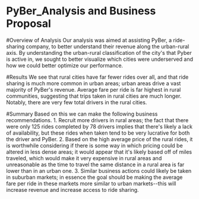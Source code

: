 # PyBer_Analysis and Business Proposal

#Overview of Analysis
Our analysis was  aimed at assisting PyBer, a ride-sharing company, to better understand their revenue along the urban-rural axis. By understanding the urban-rural classification of the city's that Pyber is active in, we sought to better visualize which cities were underserved and how we could better optimize our performance. 

#Results
We see that rural cities have far fewer rides over all, and that ride sharing is much more common in urban areas; urban areas drive a vast majority of PyBer's revenue. Average fare per ride is far highest in rural communities, suggesting that trips taken in rural cities are much longer. Notably, there are very few total drivers in the rural cities. 

#Summary
Based on this we can make the following business recommendations. 1. Recruit more drivers in rural areas; the fact that there were only 125 rides completed by 78 drivers implies that there's likely a lack of availability, but these rides when taken tend to be very lucrative for both the driver and PyBer. 2. Based on the high average price of the rural rides, it is worthwhile considering if there is some way in which pricing could be altered in less dense areas; it would appear that it's likely based off of miles traveled, which would make it very expensive in rural areas and unreasonable as the time to travel the same distance in a rural area is far lower than in an urban one. 3. Similar business actions could likely be taken in suburban markets; in essence the goal should be making the average fare per ride in these markets more similar to urban markets--this will increase revenue and increase access to ride sharing. 
